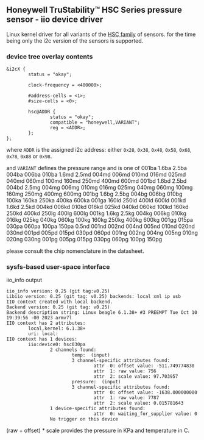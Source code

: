 
## Honeywell TruStability™ HSC Series pressure sensor - iio device driver

Linux kernel driver for all variants of the [HSC family](https://sps.honeywell.com/us/en/products/advanced-sensing-technologies/healthcare-sensing/board-mount-pressure-sensors/trustability-hsc-series) of sensors.
for the time being only the i2c version of the sensors is supported.

### device tree overlay contents

```
&i2cX {
        status = "okay";

        clock-frequency = <400000>;

        #address-cells = <1>;
        #size-cells = <0>;

        hsc@ADDR {
                status = "okay";
                compatible = "honeywell,VARIANT";
                reg = <ADDR>;
        };
};
```

where ```ADDR``` is the assigned i2c address: either ```0x28```, ```0x38```, ```0x48```, ```0x58```, ```0x68```, ```0x78```, ```0x88``` or ```0x98```.

and ```VARIANT``` defines the pressure range and is one of 001ba 1.6ba 2.5ba 004ba 006ba 010ba 1.6md 2.5md 004md 006md 010md 016md 025md 040md 060md 100md 160md 250md 400md 600md 001bd 1.6bd 2.5bd 004bd 2.5mg 004mg 006mg 010mg 016mg 025mg 040mg 060mg 100mg 160mg 250mg 400mg 600mg 001bg 1.6bg 2.5bg 004bg 006bg 010bg 100ka 160ka 250ka 400ka 600ka 001ga 160ld 250ld 400ld 600ld 001kd 1.6kd 2.5kd 004kd 006kd 010kd 016kd 025kd 040kd 060kd 100kd 160kd 250kd 400kd 250lg 400lg 600lg 001kg 1.6kg 2.5kg 004kg 006kg 010kg 016kg 025kg 040kg 060kg 100kg 160kg 250kg 400kg 600kg 001gg 015pa 030pa 060pa 100pa 150pa 0.5nd 001nd 002nd 004nd 005nd 010nd 020nd 030nd 001pd 005pd 015pd 030pd 060pd 001ng 002ng 004ng 005ng 010ng 020ng 030ng 001pg 005pg 015pg 030pg 060pg 100pg 150pg

please consult the chip nomenclature in the datasheet.

### sysfs-based user-space interface

iio_info output

```
iio_info version: 0.25 (git tag:v0.25)
Libiio version: 0.25 (git tag: v0.25) backends: local xml ip usb
IIO context created with local backend.
Backend version: 0.25 (git tag: v0.25)
Backend description string: Linux beagle 6.1.38+ #3 PREEMPT Tue Oct 10 19:39:56 -00 2023 armv7l
IIO context has 2 attributes:
        local,kernel: 6.1.38+
        uri: local:
IIO context has 1 devices:
        iio:device0: hsc030pa
                2 channels found:
                        temp:  (input)
                        3 channel-specific attributes found:
                                attr  0: offset value: -511.749774830
                                attr  1: raw value: 756
                                attr  2: scale value: 97.703957
                        pressure:  (input)
                        3 channel-specific attributes found:
                                attr  0: offset value: -1638.000000000
                                attr  1: raw value: 7787
                                attr  2: scale value: 0.015781643
                1 device-specific attributes found:
                                attr  0: waiting_for_supplier value: 0
                No trigger on this device
```

(raw + offset) * scale provides the pressure in KPa and temperature in C.


